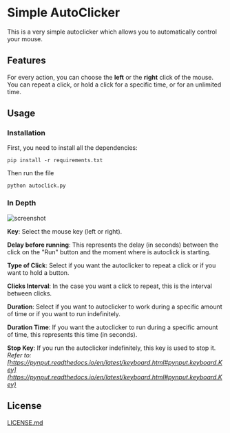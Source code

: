 # Simple AutoClicker

This is a very simple autoclicker which allows you to automatically control your mouse.


## Features

For every action, you can choose the **left** or the **right** click of the mouse. You can repeat a click, or hold a click for a specific time, or for an unlimited time.

## Usage

### Installation

First, you need to install all the dependencies:

```
pip install -r requirements.txt
```

Then run the file

```
python autoclick.py
```

### In Depth

![screenshot](https://i.imgur.com/fCTBnoa.png "Screenshot")

**Key**: Select the mouse key (left or right).

**Delay before running**: This represents the delay (in seconds) between the click on the "Run" button and the moment where is autoclick is starting. 

**Type of Click**: Select if you want the autoclicker to repeat a click or if you want to hold a button.

**Clicks Interval**: In the case you want a click to repeat, this is the interval between clicks.

**Duration**: Select if you want to autoclicker to work during a specific amount of time or if you want to run indefinitely.

**Duration Time**: If you want the autoclicker to run during a specific amount of time, this represents this time (in seconds).

**Stop Key**: If you run the autoclicker indefinitely, this key is used to stop it. <br>
_Refer to: [https://pynput.readthedocs.io/en/latest/keyboard.html#pynput.keyboard.Key](https://pynput.readthedocs.io/en/latest/keyboard.html#pynput.keyboard.Key)_


## License

[LICENSE.md](LICENSE.md)